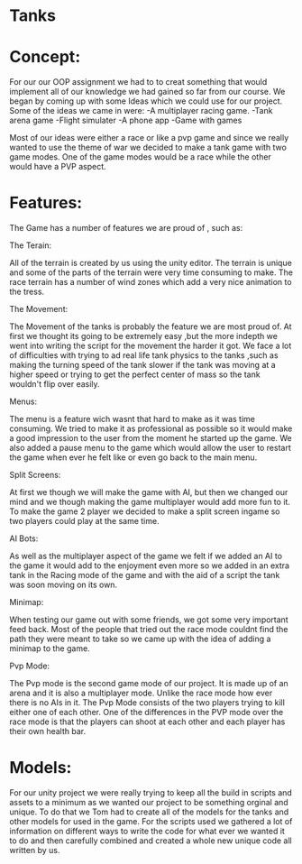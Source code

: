 # Tanks


# Concept:

For our our OOP assignment we had to to creat something that would implement all of our knowledge we
had gained so far from our course.
We began  by coming up with some Ideas which we could use for our project. Some of the ideas we came in were:
-A multiplayer racing game.
-Tank arena game 
-Flight simulater
-A phone app
-Game with games

Most of our ideas  were either a race or like a pvp game and since we really wanted to use the theme of war we 
decided to make a tank game with two game modes. One of the game modes would be a race while the other would 
have a PVP aspect.

# Features:

The Game has a number of features we are proud of , such as:

The Terain: 

All of the terrain is created by us using  the unity editor. The terrain is unique and some of the 
parts of the terrain were very time consuming to make. The race terrain has a number of wind zones
which add a very nice animation to the tress.
			
The Movement: 

The Movement of the tanks is probably the feature we are most proud of. At first we thought its
going to be extremely easy ,but the more indepth we went into writing the script for the movement
the harder it got. We face a lot of difficulties with trying to ad real life tank physics to the 
tanks ,such as making the turning speed of the tank slower if the tank was moving at a higher speed
or trying to get the perfect center of mass so the tank wouldn't flip over easily.

Menus: 

The menu is a feature wich wasnt that hard to make as it was time consuming. We tried to make it as
professional as possible so it would make a good impression to the user from the moment he started up 
the game. We also added a pause menu to the game which would allow the user to restart the game when ever 
he felt like or even go  back to the main menu.
		
Split Screens: 

At first we though we will make the game with AI, but then we changed our mind and we though making
the game multiplayer would add more fun to it. To make the game 2 player we decided to make a split
screen ingame so two players could play at the same time.
		
AI Bots:
 
As well as the multiplayer aspect of the game we felt if we added an AI to the game it would add to the 
enjoyment even more so we added in an extra tank in the Racing mode of the game and with the aid of a 
script the tank was soon moving on its  own.

Minimap:

When testing our game out with some friends, we got some very important feed back. Most of the people that
tried out the race mode couldnt find the path they were meant to take so we came up with the idea of adding
a minimap to the game.

Pvp Mode:

The Pvp mode is the second game mode of our project. It is made up of an arena and it is also a multiplayer mode.
Unlike the race mode how ever there is no AIs in it.
The Pvp Mode consists of the two players trying to kill either one of each other. One of the differences in the
PVP mode over the race mode is that the players can shoot at each other and each player has their own health bar.

# Models:

For our unity project we were really trying to keep all the build in scripts and assets to a minimum as we wanted
our project to be something orginal and unique. To do that we Tom had to create all of the models for the tanks and
other models for used in the game. For the scripts used we gathered a lot of information on different ways to write
the code for what ever we wanted it to do and then carefully combined and created a whole new unique code all written
by us.